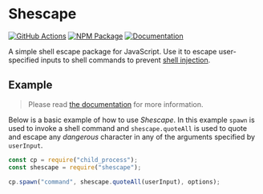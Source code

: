 # Shescape

[![GitHub Actions][ci-image]][ci-url]
[![NPM Package][npm-image]][npm-url]
[![Documentation][docs-image]][docs-url]

A simple shell escape package for JavaScript. Use it to escape user-specified
inputs to shell commands to prevent [shell injection].

## Example

> Please read [the documentation][docs-url] for more information.

Below is a basic example of how to use _Shescape_. In this example `spawn` is
used to invoke a shell command and `shescape.quoteAll` is used to quote and
escape any _dangerous_ character in any of the arguments specified by
`userInput`.

```js
const cp = require("child_process");
const shescape = require("shescape");

cp.spawn("command", shescape.quoteAll(userInput), options);
```

[shell injection]: https://portswigger.net/web-security/os-command-injection
[ci-url]: https://github.com/ericcornelissen/shescape/actions?query=workflow%3A%22Test+and+Lint%22+branch%3Amain
[ci-image]: https://github.com/ericcornelissen/shescape/workflows/Test%20and%20Lint/badge.svg
[npm-url]: https://www.npmjs.com/package/shescape
[npm-image]: https://img.shields.io/npm/v/shescape.svg
[docs-url]: https://ericcornelissen.github.io/shescape/
[docs-image]: https://img.shields.io/badge/read-the%20docs-informational
